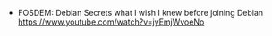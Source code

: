 
- FOSDEM:  Debian Secrets what I wish I knew before joining Debian 
  https://www.youtube.com/watch?v=jyEmjWvoeNo